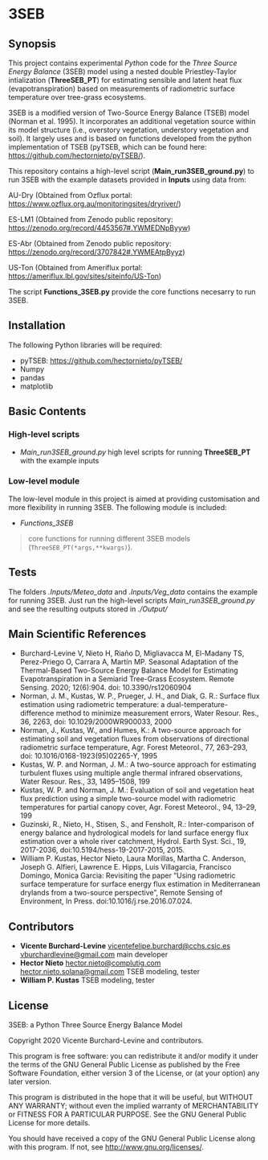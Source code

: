 # 3SEB

## Synopsis

This project contains experimental *Python* code for the *Three Source Energy Balance*  (3SEB) model using a nested double Priestley-Taylor intialization (**ThreeSEB_PT**) for estimating sensible and latent heat flux (evapotranspiration) based on measurements of radiometric surface temperature over tree-grass ecosystems. 

3SEB is a modified version of Two-Source Energy Balance (TSEB) model (Norman et al. 1995). It incorporates an additional vegetation source within its model structure (i.e., overstory vegetation, understory vegetation and soil). It largely uses and is based on functions developed from the python implementation of TSEB (pyTSEB, which can be found here: https://github.com/hectornieto/pyTSEB/).

This repository contains a high-level script (**Main_run3SEB_ground.py**) to run 3SEB with the example datasets provided in **Inputs** using data from:

AU-Dry (Obtained from Ozflux portal: https://www.ozflux.org.au/monitoringsites/dryriver/)

ES-LM1 (Obtained from Zenodo public repository: https://zenodo.org/record/4453567#.YWMEDNpByyw)

ES-Abr (Obtained from Zenodo public repository: https://zenodo.org/record/3707842#.YWMEAtpByyz)

US-Ton (Obtained from Ameriflux portal: https://ameriflux.lbl.gov/sites/siteinfo/US-Ton)

The script **Functions_3SEB.py** provide the core functions necesarry to run 3SEB.


## Installation
The following Python libraries will be required:
- pyTSEB: https://github.com/hectornieto/pyTSEB/
- Numpy
- pandas
- matplotlib

## Basic Contents
### High-level scripts
- *Main_run3SEB_ground.py*  high level scripts for running **ThreeSEB_PT** with the example inputs

### Low-level module
The low-level module in this project is aimed at providing customisation and more flexibility in running 3SEB. 
The following module is included:

- *Functions_3SEB*
> core functions for running different 3SEB models (`ThreeSEB_PT(*args,**kwargs)`). 

## Tests
The folders *.Inputs/Meteo_data* and *.Inputs/Veg_data* contains the example for running 3SEB. Just run the high-level scripts *Main_run3SEB_ground.py* and see the resulting outputs stored in *./Output/*

## Main Scientific References
- Burchard-Levine V, Nieto H, Riaño D, Migliavacca M, El-Madany TS, Perez-Priego O, Carrara A, Martín MP. Seasonal Adaptation of the Thermal-Based Two-Source Energy Balance Model for Estimating Evapotranspiration in a Semiarid Tree-Grass Ecosystem. Remote Sensing. 2020; 12(6):904. doi: 10.3390/rs12060904
- Norman,  J.  M.,  Kustas,  W.  P.,  Prueger,  J.  H.,  and  Diak,  G.  R.: Surface  flux  estimation  using  radiometric  temperature:  a  dual-temperature-difference method to minimize measurement errors, Water  Resour.  Res.,  36,  2263,  doi: 10.1029/2000WR900033, 2000
- Norman,  J.,  Kustas,  W.,  and  Humes,  K.:  A  two-source  approach for estimating soil and vegetation fluxes from observations of directional radiometric surface temperature, Agr. Forest Meteorol., 77, 263–293, doi: 10.1016/0168-1923(95)02265-Y, 1995
- Kustas, W. P. and Norman, J. M.: A two-source approach for estimating turbulent fluxes using multiple angle thermal infrared observations, Water Resour. Res., 33, 1495–1508, 199
- Kustas,  W.  P.  and  Norman,  J.  M.:  Evaluation  of  soil  and  vegetation heat flux prediction using a simple two-source model with radiometric  temperatures  for  partial  canopy  cover,  Agr.  Forest Meteorol., 94, 13–29, 199
- Guzinski, R., Nieto, H., Stisen, S., and Fensholt, R.: Inter-comparison of energy balance and hydrological models for land surface energy flux estimation over a whole river catchment, Hydrol. Earth Syst. Sci., 19, 2017-2036, doi:10.5194/hess-19-2017-2015, 2015.
- William P. Kustas, Hector Nieto, Laura Morillas, Martha C. Anderson, Joseph G. Alfieri, Lawrence E. Hipps, Luis Villagarcía, Francisco Domingo, Monica Garcia: Revisiting the paper “Using radiometric surface temperature for surface energy flux estimation in Mediterranean drylands from a two-source perspective”, Remote Sensing of Environment, In Press. doi:10.1016/j.rse.2016.07.024.

## Contributors
- **Vicente Burchard-Levine** <vicentefelipe.burchard@cchs.csic.es> <vburchardlevine@gmail.com> main developer
- **Hector Nieto** <hector.nieto@complutig.com> <hector.nieto.solana@gmail.com> TSEB modeling, tester 
- **William P. Kustas** TSEB modeling, tester 

## License
3SEB: a Python Three Source Energy Balance Model

Copyright 2020 Vicente Burchard-Levine and contributors.
    
This program is free software: you can redistribute it and/or modify
it under the terms of the GNU General Public License as published by
the Free Software Foundation, either version 3 of the License, or
(at your option) any later version.

This program is distributed in the hope that it will be useful,
but WITHOUT ANY WARRANTY; without even the implied warranty of
MERCHANTABILITY or FITNESS FOR A PARTICULAR PURPOSE.  See the
GNU General Public License for more details.

You should have received a copy of the GNU General Public License
along with this program.  If not, see <http://www.gnu.org/licenses/>.
